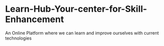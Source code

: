# Learn-Hub-Your-center-for-Skill-Enhancement
An Online Platform where we can learn and improve ourselves with current technologies
